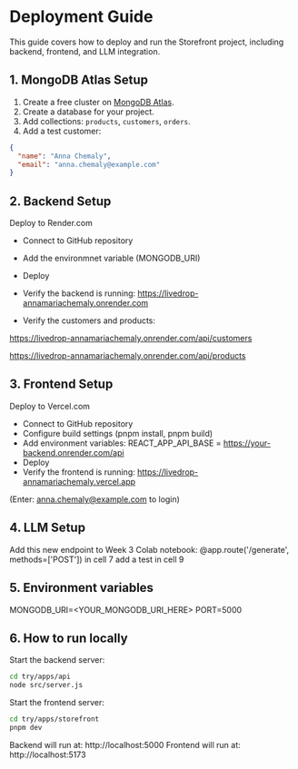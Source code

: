 # Deployment Guide

This guide covers how to deploy and run the Storefront project, including backend, frontend, and LLM integration.


## 1. MongoDB Atlas Setup
1. Create a free cluster on [MongoDB Atlas](https://www.mongodb.com/cloud/atlas).
2. Create a database for your project.
3. Add collections: `products`, `customers`, `orders`.
4. Add a test customer:

```json
{
  "name": "Anna Chemaly",
  "email": "anna.chemaly@example.com"
}
```

## 2. Backend Setup
Deploy to Render.com
- Connect to GitHub repository
- Add the environmnet variable (MONGODB_URI)
- Deploy
- Verify the backend is running:
https://livedrop-annamariachemaly.onrender.com

- Verify the customers and products:

https://livedrop-annamariachemaly.onrender.com/api/customers

https://livedrop-annamariachemaly.onrender.com/api/products

## 3. Frontend Setup
Deploy to Vercel.com
- Connect to GitHub repository
- Configure build settings (pnpm install, pnpm build)
- Add environment variables:
  REACT_APP_API_BASE = https://your-backend.onrender.com/api
- Deploy 
- Verify the frontend is running:
https://livedrop-annamariachemaly.vercel.app
 
(Enter: anna.chemaly@example.com to login)

## 4. LLM Setup
Add this new endpoint to Week 3 Colab notebook:
@app.route('/generate', methods=['POST']) in cell 7
add a test in cell 9


## 5. Environment variables

MONGODB_URI=<YOUR_MONGODB_URI_HERE>
PORT=5000

## 6. How to run locally 

Start the backend server: 
```bash
cd try/apps/api
node src/server.js
```

Start the frontend server: 
```bash
cd try/apps/storefront
pnpm dev
```

Backend will run at: http://localhost:5000
Frontend will run at: http://localhost:5173


